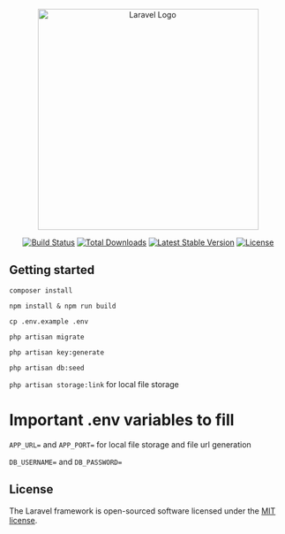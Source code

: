 <p align="center"><a href="https://laravel.com" target="_blank"><img src="https://raw.githubusercontent.com/laravel/art/master/logo-lockup/5%20SVG/2%20CMYK/1%20Full%20Color/laravel-logolockup-cmyk-red.svg" width="400" alt="Laravel Logo"></a></p>

<p align="center">
<a href="https://github.com/laravel/framework/actions"><img src="https://github.com/laravel/framework/workflows/tests/badge.svg" alt="Build Status"></a>
<a href="https://packagist.org/packages/laravel/framework"><img src="https://img.shields.io/packagist/dt/laravel/framework" alt="Total Downloads"></a>
<a href="https://packagist.org/packages/laravel/framework"><img src="https://img.shields.io/packagist/v/laravel/framework" alt="Latest Stable Version"></a>
<a href="https://packagist.org/packages/laravel/framework"><img src="https://img.shields.io/packagist/l/laravel/framework" alt="License"></a>
</p>

## Getting started

`composer install`

`npm install & npm run build`

`cp .env.example .env`

`php artisan migrate`

`php artisan key:generate`

`php artisan db:seed`

`php artisan storage:link` for local file storage

# Important .env variables to fill

`APP_URL=` and `APP_PORT=` for local file storage and file url generation

`DB_USERNAME=` and `DB_PASSWORD=`

## License

The Laravel framework is open-sourced software licensed under the [MIT license](https://opensource.org/licenses/MIT).
